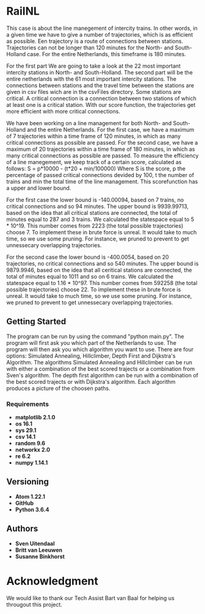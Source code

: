 # RailNL
This case is about the line manegement of intercity trains. In other words, in a given time we have to give a number of trajectories, which is as efficient as possible. Een trajectory is a route of connections between stations. Trajectories can not be longer than 120 minutes for the North- and South-Holland case.
For the entire Netherlands, this timeframe is 180 minutes.

For the first part We are going to take a look at the 22 most important intercity stations in North- and South-Holland.
The second part will be the entire netherlands with the 61 most important intercity stations.
The connections between stations and the travel time between the stations are given in csv files wich are in the csvFiles directory.
Some stations are critical. A critical connection is a connection between two stations of which at least one is a critical station.
With our score function, the trajectories get more efficient with more critical connections.

We have been working on a line management for both North- and South-Holland and the entire Netherlands.
For the first case, we have a maximum of 7 trajectories within a time frame of 120 minutes, in which as many critical connections as
possible are passed.
For the second case, we have a maximum of 20 trajectories within a time frame of 180 minutes, in which as many critical connections
as possible are passed.
To measure the efficiency of a line manegement, we keep track of a certain score, calculated as follows:
S = p\*10000 - (t\*20 + min/100000)
Where S is the score, p the percentage of passed critical connections devided by 100, t the number of trains and min the total time
of the line management. This scorefunction has a upper and lower bound.

For the first case the lower bound is -140.00094, based on 7 trains, no critical connections and so 94 minutes.
The upper bound is 9939.99713, based on the idea that all critical stations are connected, the total of minutes equal to 287 and 3
trains.
We calculated the statespace equal to 5 \* 10\^19. This number comes from 2223 (the total possible trajectories) choose 7. To
 implement these in brute force is unreal. It would take to much time, so we use some pruning. For instance, we pruned to prevent to
  get unnessecary overlapping trajectories.

For the second case the lower bound is -400.0054, based on 20 trajectories, no critical connections and so 540 minutes.
The upper bound is 9879.9946, based on the idea that all ceritical stations are connected, the total of minutes equal to 1011 and so on 6 trains.
We calculated the statespace equal to 1.16 \* 10\^97. This number comes from 592258 (the total possible trajectories) choose 22. To implement these in brute force is unreal. It would take to much time, so we use some pruning. For instance, we pruned to prevent to get unnessecary overlapping trajectories.

## Getting Started
The program can be run by using the command "python main.py".  The program will first ask you which part of the Netherlands to use.
The program will then ask you which algorithm you want to use. There are four options: Simulated Annealing, Hillclimber, Depth
First and Dijkstra's Algorithm. The algorithms Simulated Annealing and Hillclimber can be run with either a combination of the best
scored trajects or a combination from Sven's algorithm. The depth first algorithm can be run with a combination of the best scored trajects or with Dijkstra's algorithm. Each algorithm produces a picture of the choosen paths.

### Requirements
* **matplotlib 2.1.0**
* **os 16.1**
* **sys 29.1**
* **csv 14.1**
* **random 9.6**
* **networkx 2.0**
* **re 6.2**
* **numpy 1.14.1**

## Versioning
* **Atom 1.22.1**
* **GitHub**
* **Python 3.6.4**

## Authors
* **Sven Uitendaal**
* **Britt van Leeuwen**
* **Susanne Binkhorst**

# Acknowledgment
We would like to thank our Tech Assist Bart van Baal for helping us througout this project.
